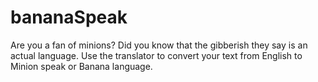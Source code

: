 # bananaSpeak
Are you a fan of minions? Did you know that the gibberish they say is an actual language. Use the translator to convert your text from English to Minion speak or Banana language.
